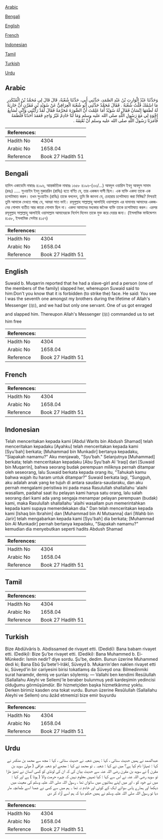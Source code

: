 [Arabic](#arabic)

[Bengali](#bengali)

[English](#english)

[French](#french)

[Indonesian](#indonesian)

[Tamil](#tamil)

[Turkish](#turkish)

[Urdu](#urdu)

## Arabic


<div dir="rtl" lang="ar" style={{fontSize:'larger',backgroundColor:'#f8f9fa',padding:20}}>
وَحَدَّثَنَا عَبْدُ الْوَارِثِ بْنُ عَبْدِ الصَّمَدِ، حَدَّثَنِي أَبِي، حَدَّثَنَا شُعْبَةُ، قَالَ قَالَ لِي مُحَمَّدُ بْنُ الْمُنْكَدِرِ مَا اسْمُكَ قُلْتُ شُعْبَةُ ‏.‏ فَقَالَ مُحَمَّدٌ حَدَّثَنِي أَبُو شُعْبَةَ الْعِرَاقِيُّ عَنْ سُوَيْدِ بْنِ مُقَرِّنٍ أَنَّ جَارِيَةً لَهُ لَطَمَهَا إِنْسَانٌ فَقَالَ لَهُ سُوَيْدٌ أَمَا عَلِمْتَ أَنَّ الصُّورَةَ مُحَرَّمَةٌ فَقَالَ لَقَدْ رَأَيْتُنِي وَإِنِّي لَسَابِعُ إِخْوَةٍ لِي مَعَ رَسُولِ اللَّهِ صلى الله عليه وسلم وَمَا لَنَا خَادِمٌ غَيْرُ وَاحِدٍ فَعَمَدَ أَحَدُنَا فَلَطَمَهُ فَأَمَرَنَا رَسُولُ اللَّهِ صلى الله عليه وسلم أَنْ نُعْتِقَهُ ‏.‏
</div>
<div style={{backgroundColor:'#f8f9fa',padding:20, marginBottom: 10}}><table> <thead> <tr> <th>References:</th> <th></th> </tr> </thead> <tbody><tr><td>Hadith No</td><td>4304</td></tr><tr><td>Arabic No</td><td>1658.04</td></tr><tr><td>Reference</td><td>Book 27 Hadith 51</td></tr></tbody></table></div>

## Bengali


<div dir="ltr" lang="bn" style={{fontSize:'larger',backgroundColor:'#f8f9fa',padding:20}}>
হাদিস একাডেমি নাম্বারঃ ৪১৯৬, আন্তর্জাতিক নাম্বারঃ ১৬৫৮ ৪১৯৬-(৩৩/...) আবদুল ওয়ারিস ইবনু আবদুস সামাদ (রহঃ) ..... সুওয়াইদ ইবনু মুকাররিন (রাযিঃ) হতে বর্ণিত যে, তার একজন দাসী ছিল। এক ব্যক্তি একদা তাকে এক চপোটাঘাত করল। তখন সুওয়াইদ (রাযিঃ) তাকে বললেন, তুমি কি জাননা যে, চেহারায় চপেটাঘাত করা নিষিদ্ধ? নিশ্চয়ই তুমি আমাকে দেখতে পাচ্ছ যে, আমরা সাত ভাই। রসূলুল্লাহ সাল্লাল্লাহু আলাইহি ওয়াসাল্লাম এর যামানায় আমাদের একজনের গোলাম ব্যতীত আর কারো গোলাম ছিল না। একদা আমাদের মধ্যকার জনৈক ব্যক্তি তাকে চপোটাঘাত করল। এরপর রসূলুল্লাহ সাল্লাল্লাহু আলাইহি ওয়াসাল্লাম আমাদেরকে নির্দেশ দিলেন তাকে মুক্ত করে দেয়ার জন্য। (ইসলামিক ফাউন্ডেশন ৪১৫৮, ইসলামিক সেন্টার ৪১৫৭)
</div>
<div style={{backgroundColor:'#f8f9fa',padding:20, marginBottom: 10}}><table> <thead> <tr> <th>References:</th> <th></th> </tr> </thead> <tbody><tr><td>Hadith No</td><td>4304</td></tr><tr><td>Arabic No</td><td>1658.04</td></tr><tr><td>Reference</td><td>Book 27 Hadith 51</td></tr></tbody></table></div>

## English


<div dir="ltr" lang="en" style={{fontSize:'larger',backgroundColor:'#f8f9fa',padding:20}}>
Suwaid b. Muqarrin reported that he had a slave-girl and a person (one of the members of the family) slapped her, whereupon Suwaid said to him:Don't you know that it is forbidden (to strike the) face. He said: You see I was the seventh one amongst my brothers during the lifetime of Allah's Messenger (ﷺ), and we had but only one servant. One of us got enraged and slapped him. Thereupon Allah's Messenger (ﷺ) commanded us to set him free
</div>
<div style={{backgroundColor:'#f8f9fa',padding:20, marginBottom: 10}}><table> <thead> <tr> <th>References:</th> <th></th> </tr> </thead> <tbody><tr><td>Hadith No</td><td>4304</td></tr><tr><td>Arabic No</td><td>1658.04</td></tr><tr><td>Reference</td><td>Book 27 Hadith 51</td></tr></tbody></table></div>

## French


<div dir="ltr" lang="fr" style={{fontSize:'larger',backgroundColor:'#f8f9fa',padding:20}}>

</div>
<div style={{backgroundColor:'#f8f9fa',padding:20, marginBottom: 10}}><table> <thead> <tr> <th>References:</th> <th></th> </tr> </thead> <tbody><tr><td>Hadith No</td><td>4304</td></tr><tr><td>Arabic No</td><td>1658.04</td></tr><tr><td>Reference</td><td>Book 27 Hadith 51</td></tr></tbody></table></div>

## Indonesian


<div dir="ltr" lang="id" style={{fontSize:'larger',backgroundColor:'#f8f9fa',padding:20}}>
Telah menceritakan kepada kami [Abdul Warits bin Abdush Shamad] telah menceritakan kepadaku [Ayahku] telah menceritakan kepada kami [Syu'bah] berkata; [Muhammad bin Munkadir] bertanya kepadaku, "Siapakah namamu?" Aku menjawab, "Syu'bah." Selanjutnya [Muhammad] berkata; telah menceritakan kepadaku [Abu Syu'bah Al 'Iraqi] dari [Suwaid bin Muqarrin], bahwa seorang budak perempuan miliknya pernah ditampar oleh seseorang, lalu Suwaid berkata kepada orang itu, "Tahukah kamu bahwa wajah itu haram untuk ditampar?" Suwaid berkata lagi, "Sungguh, aku adalah anak yang ke tujuh di antara saudara-saudaraku, dan aku pernah mengalami peristiwa ini pada masa Rasulullah shallallahu 'alaihi wasallam, padahal saat itu pelayan kami hanya satu orang, lalu salah seorang dari kami ada yang sengaja menampar pelayan perempuan (budak) kami, maka Rasulullah shallallahu 'alaihi wasallam pun memerintahkan kepada kami supaya memerdekakan dia." Dan telah menceritakan kepada kami [Ishaq bin Ibrahim] dan [Muhammad bin Al Mutsanna] dari [Wahb bin Jarir] telah mengabarkan kepada kami [Syu'bah] dia berkata; [Muhammad bin Al Munkadir] pernah bertanya kepadaku, "Siapakah namamu?" kemudian dia menyebutkan seperti hadits Abdush Shamad
</div>
<div style={{backgroundColor:'#f8f9fa',padding:20, marginBottom: 10}}><table> <thead> <tr> <th>References:</th> <th></th> </tr> </thead> <tbody><tr><td>Hadith No</td><td>4304</td></tr><tr><td>Arabic No</td><td>1658.04</td></tr><tr><td>Reference</td><td>Book 27 Hadith 51</td></tr></tbody></table></div>

## Tamil


<div dir="ltr" lang="ta" style={{fontSize:'larger',backgroundColor:'#f8f9fa',padding:20}}>

</div>
<div style={{backgroundColor:'#f8f9fa',padding:20, marginBottom: 10}}><table> <thead> <tr> <th>References:</th> <th></th> </tr> </thead> <tbody><tr><td>Hadith No</td><td>4304</td></tr><tr><td>Arabic No</td><td>1658.04</td></tr><tr><td>Reference</td><td>Book 27 Hadith 51</td></tr></tbody></table></div>

## Turkish


<div dir="ltr" lang="tr" style={{fontSize:'larger',backgroundColor:'#f8f9fa',padding:20}}>
Bize Abdülvâris b. Abdissamed de rivayet etti. (Dedidi): Bana babam rivayet etti. (Dediki): Bize Şu'be rivayet etti. (Dediki): Bana Muhammed b. Ei-Münkedir: İsmin nedir? diye sordu. Şu'be, dedim. Bunun üzerine Muhammed dedi ki; Bana Ebû Şu'bete'l-lrâkî, Süveyd b. Mukarrin'den naklen rivayet etti ki, Süveyd'in bir cariyesini birisi tokatlamış da Süveyd ona: Bilmedinmiki surat haramdır, demiş ve şunları söylemiş: — Vallahi ben kendimi Resûlullah (Sallallahu Aleyhi ve Sellem)'le beraber bulunmuş yedi kardeşimin yedincisi olduğumu görmüşümdür. Bir hizmetçiden başka hizmetkârımız yoktu. Derken birimiz kasden ona tokat vurdu. Bunun üzerine Resûlullah (Sallallahu Aleyhi ve Sellem) onu âzâd etmemizi bize emir buyurdu
</div>
<div style={{backgroundColor:'#f8f9fa',padding:20, marginBottom: 10}}><table> <thead> <tr> <th>References:</th> <th></th> </tr> </thead> <tbody><tr><td>Hadith No</td><td>4304</td></tr><tr><td>Arabic No</td><td>1658.04</td></tr><tr><td>Reference</td><td>Book 27 Hadith 51</td></tr></tbody></table></div>

## Urdu


<div dir="rtl" lang="ur" style={{fontSize:'larger',backgroundColor:'#f8f9fa',padding:20}}>
عبدالصمد نے ہمیں حدیث سنائی ، کہا : ہمیں شعبہ نے حدیث سنائی ، کہا : مجھ سے محمد بن منکدر نے کہا : تمہارا نام کیا ہے؟ میں نے کہا : شعبہ ۔ تو محمد نے کہا : مجھے ابو شعبہ عراقی ( مولیٰ سوید بن مقرن ) نے سوید بن مقرن رضی اللہ عنہ سے حدیث بیان کی کہ ان کی لونڈی کو کسی انسان نے تھپڑ مارا تو سوید رضی اللہ عنہ نے اس سے کہا : کیا تمہیں معلوم نہیں کہ چہرہ حرمت والا ( ہوتا ) ہے اور کہا : میں نے خود کو ، اور میں اپنے بھائیوں میں ساتواں تھا ، رسول اللہ صلی اللہ علیہ وسلم کی معیت میں دیکھا اور ہمارے پاس سوائے ایک کے کوئی اور خادم نہ تھا ۔ ہم میں سے کسی نے عمدا اسے طمانچہ مار دیا تو رسول اللہ صلی اللہ علیہ وسلم نے ہمیں حکم دیا کہ ہم اسے آزاد کر دی
</div>
<div style={{backgroundColor:'#f8f9fa',padding:20, marginBottom: 10}}><table> <thead> <tr> <th>References:</th> <th></th> </tr> </thead> <tbody><tr><td>Hadith No</td><td>4304</td></tr><tr><td>Arabic No</td><td>1658.04</td></tr><tr><td>Reference</td><td>Book 27 Hadith 51</td></tr></tbody></table></div>